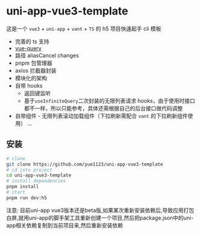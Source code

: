 # uni-app-vue3-template

这是一个 `vue3` + `uni-app` + `vant` + `TS` 的 h5 项目快速起手 cli 模板

-   完善的 ts 支持
-   [vue-query](https://github.com/DamianOsipiuk/vue-query)
-   路径 aliasCancel changes
-   pnpm 包管理器
-   axios 拦截器封装
-   模块化的架构
-   自带 hooks
    -   返回键监听
    -   基于`useInfiniteQuery`二次封装的无限列表请求 hooks，由于使用时接口都不一样，所以只能参考，具体还需根据自己的后台接口做代码调整
-   自带组件 - 无限列表滚动加载组件（下拉刷新需配合 `vant` 的下拉刷新组件使用）
    ...

## 安装

```bash
# clone
git clone https://github.com/yue1123/uni-app-vue3-template
# cd into project
cd uni-app-vue3-template
# install dependencies
pnpm install
# start
pnpm run dev:h5
```


注意: 目前uni-app vue3版本还是beta版,如果某次重新安装依赖后,导致应用打包白屏,就用uni-app的脚手架工具重新创建一个项目,然后把package.json中的uni-app相关依赖复制到当前项目来,然后重新安装依赖
